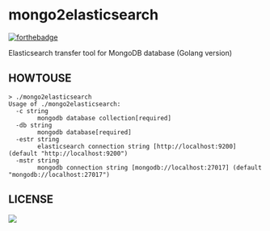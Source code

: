 mongo2elasticsearch
===================

[![forthebadge](https://forthebadge.com/images/badges/made-with-go.svg)](https://forthebadge.com)

Elasticsearch transfer tool for MongoDB database (Golang version)

## HOWTOUSE

```golang
> ./mongo2elasticsearch
Usage of ./mongo2elasticsearch:
  -c string
        mongodb database collection[required]
  -db string
        mongodb database[required]
  -estr string
        elasticsearch connection string [http://localhost:9200] (default "http://localhost:9200")
  -mstr string
        mongodb connection string [mongodb://localhost:27017] (default "mongodb://localhost:27017")
```

## LICENSE

[![](http://www.wtfpl.net/wp-content/uploads/2012/12/wtfpl-badge-4.png)](http://www.wtfpl.net/)